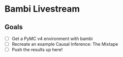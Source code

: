 # Bambi Livestream
## Goals
- [ ] Get a PyMC v4 environment with bambi
- [ ] Recreate an example Causal Inference: The Mixtape
- [ ] Push the results up here!
